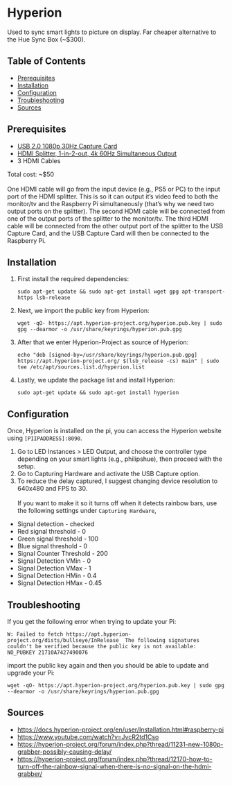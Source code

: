 # Hyperion

Used to sync smart lights to picture on display. Far cheaper alternative to the Hue Sync Box (~$300).

## Table of Contents

- [Prerequisites](#prerequisites)
- [Installation](#installation)
- [Configuration](#configuration)
- [Troubleshooting](#troubleshooting)
- [Sources](#sources)

## Prerequisites

- [USB 2.0 1080p 30Hz Capture Card](https://www.amazon.ca/gp/product/B08F6ZD2RK/ref=ppx_yo_dt_b_asin_title_o00_s00?ie=UTF8&psc=1)
- [HDMI Splitter, 1-in-2-out, 4k 60Hz Simultaneous Output](https://a.co/d/fNABOwW)
- 3 HDMI Cables

Total cost: ~$50 <br><br>
One HDMI cable will go from the input device (e.g., PS5 or PC) to the input port of the HDMI splitter. This is so it can output it’s video feed to both the monitor/tv and the Raspberry Pi simultaneously (that’s why we need two output ports on the splitter). The second HDMI cable will be connected from one of the output ports of the splitter to the monitor/tv. The third HDMI cable will be connected from the other output port of the splitter to the USB Capture Card, and the USB Capture Card will then be connected to the Raspberry Pi.

## Installation

1. First install the required dependencies:
   ```
   sudo apt-get update && sudo apt-get install wget gpg apt-transport-https lsb-release
   ```
1. Next, we import the public key from Hyperion:
   ```
   wget -qO- https://apt.hyperion-project.org/hyperion.pub.key | sudo gpg --dearmor -o /usr/share/keyrings/hyperion.pub.gpg
   ```
1. After that we enter Hyperion-Project as source of Hyperion:
   ```
   echo "deb [signed-by=/usr/share/keyrings/hyperion.pub.gpg] https://apt.hyperion-project.org/ $(lsb_release -cs) main" | sudo tee /etc/apt/sources.list.d/hyperion.list
   ```
1. Lastly, we update the package list and install Hyperion:
   ```
   sudo apt-get update && sudo apt-get install hyperion
   ```

## Configuration

Once, Hyperion is installed on the pi, you can access the Hyperion website using `[PIIPADDRESS]:8090`.

1. Go to LED Instances > LED Output, and choose the controller type depending on your smart lights (e.g., philipshue), then proceed with the setup.
2. Go to Capturing Hardware and activate the USB Capture option.
3. To reduce the delay captured, I suggest changing device resolution to 640x480 and FPS to 30.
   <br><br>
   If you want to make it so it turns off when it detects rainbow bars, use the following settings under `Capturing Hardware`,

- Signal detection - checked
- Red signal threshold - 0
- Green signal threshold - 100
- Blue signal threshold - 0
- Signal Counter Threshold - 200
- Signal Detection VMin - 0
- Signal Detection VMax - 1
- Signal Detection HMin - 0.4
- Signal Detection HMax - 0.45

## Troubleshooting

If you get the following error when trying to update your Pi:

```
W: Failed to fetch https://apt.hyperion-project.org/dists/bullseye/InRelease  The following signatures couldn't be verified because the public key is not available: NO_PUBKEY 21710A7427490076
```

import the public key again and then you should be able to update and upgrade your Pi:

```
wget -qO- https://apt.hyperion-project.org/hyperion.pub.key | sudo gpg --dearmor -o /usr/share/keyrings/hyperion.pub.gpg
```

## Sources

- https://docs.hyperion-project.org/en/user/Installation.html#raspberry-pi
- https://www.youtube.com/watch?v=JvcR2td1Cso
- https://hyperion-project.org/forum/index.php?thread/11231-new-1080p-grabber-possibly-causing-delay/
- https://hyperion-project.org/forum/index.php?thread/12170-how-to-turn-off-the-rainbow-signal-when-there-is-no-signal-on-the-hdmi-grabber/
